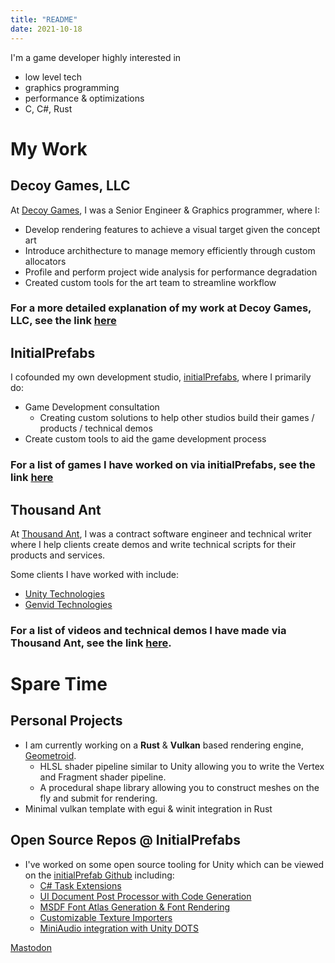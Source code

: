 ```yaml
---
title: "README"
date: 2021-10-18
---
```


I'm a game developer highly interested in 

* low level tech
* graphics programming 
* performance & optimizations
* C, C#, Rust

# My Work

## Decoy Games, LLC
At [Decoy Games](https://www.decoygames.com/), I was a Senior Engineer & Graphics programmer, where I:
* Develop rendering features to achieve a visual target given the concept art
* Introduce archithecture to manage memory efficiently through custom allocators
* Profile and perform project wide analysis for performance degradation
* Created custom tools for the art team to streamline workflow

### For a more detailed explanation of my work at Decoy Games, LLC, see the link [here](post/decoygames)

## InitialPrefabs
I cofounded my own development studio, [initialPrefabs](https://initialprefabs.com), where I 
primarily do:

* Game Development consultation
  * Creating custom solutions to help other studios build their games / products / technical demos
* Create custom tools to aid the game development process

### For a list of games I have worked on via initialPrefabs, see the link [here](post/initialprefabs)

## Thousand Ant
At [Thousand Ant](http://thousandant.com), I was a contract software engineer and technical writer 
where I help clients create demos and write technical scripts for their products and services.

Some clients I have worked with include:

* [Unity Technologies](https://unity3d.com/)
* [Genvid Technologies](https://www.genvidtech.com/)

### For a list of videos and technical demos I have made via Thousand Ant, see the link [here](post/thousand-ant).

# Spare Time

## Personal Projects
* I am currently working on a **Rust** & **Vulkan** based rendering engine, [Geometroid](https://github.com/psuong/geometroid/tree/feature/hlsl-pipeline).
    * HLSL shader pipeline similar to Unity allowing you to write the Vertex and Fragment shader pipeline.
    * A procedural shape library allowing you to construct meshes on the fly and submit for rendering.
* Minimal vulkan template with egui & winit integration in Rust

## Open Source Repos @ InitialPrefabs
* I've worked on some open source tooling for Unity which can be viewed on the [initialPrefab Github](https://github.com/InitialPrefabs) including:
  * [C# Task Extensions](https://github.com/InitialPrefabs/InitialPrefabs.TaskExtensions)
  * [UI Document Post Processor with Code Generation](https://github.com/InitialPrefabs/UIToolkitPostProcessor)
  * [MSDF Font Atlas Generation & Font Rendering](https://github.com/InitialPrefabs/InitialPrefabs.Msdf)
  * [Customizable Texture Importers](https://github.com/InitialPrefabs/ImportOverrides)
  * [MiniAudio integration with Unity DOTS](https://github.com/InitialPrefabs/MiniAudio.Unity)

<a rel="me" href="https://mastodon.gamedev.place/@psuong">Mastodon</a>